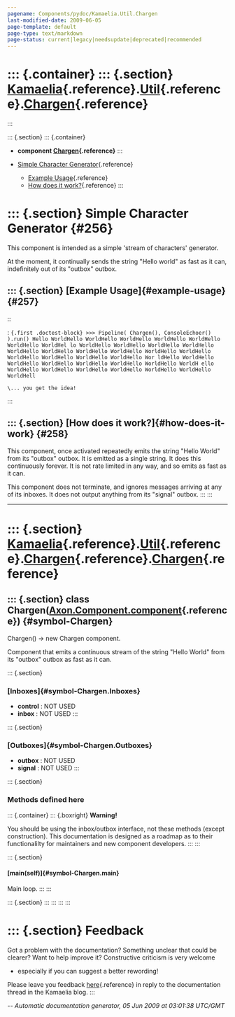 ```yaml
---
pagename: Components/pydoc/Kamaelia.Util.Chargen
last-modified-date: 2009-06-05
page-template: default
page-type: text/markdown
page-status: current|legacy|needsupdate|deprecated|recommended
---
```

::: {.container}
::: {.section}
[Kamaelia](/Components/pydoc/Kamaelia.html){.reference}.[Util](/Components/pydoc/Kamaelia.Util.html){.reference}.[Chargen](/Components/pydoc/Kamaelia.Util.Chargen.html){.reference}
====================================================================================================================================================================================
:::

::: {.section}
::: {.container}
-   **component
    [Chargen](/Components/pydoc/Kamaelia.Util.Chargen.Chargen.html){.reference}**
:::

-   [Simple Character Generator](#256){.reference}
    -   [Example Usage](#257){.reference}
    -   [How does it work?](#258){.reference}
:::

::: {.section}
Simple Character Generator {#256}
==========================

This component is intended as a simple \'stream of characters\'
generator.

At the moment, it continually sends the string \"Hello world\" as fast
as it can, indefinitely out of its \"outbox\" outbox.

::: {.section}
[Example Usage]{#example-usage} {#257}
-------------------------------

::

:   ``` {.first .doctest-block}
    >>> Pipeline( Chargen(), ConsoleEchoer() ).run()
    Hello WorldHello WorldHello WorldHello WorldHello WorldHello WorldHello WorldHel
    lo WorldHello WorldHello WorldHello WorldHello WorldHello WorldHello WorldHello
    WorldHello WorldHello WorldHello WorldHello WorldHello WorldHello WorldHello Wor
    ldHello WorldHello WorldHello WorldHello WorldHello WorldHello WorldHello WorldH
    ello WorldHello WorldHello WorldHello WorldHello WorldHello WorldHello WorldHell
    ```

    \... you get the idea!
:::

::: {.section}
[How does it work?]{#how-does-it-work} {#258}
--------------------------------------

This component, once activated repeatedly emits the string \"Hello
World\" from its \"outbox\" outbox. It is emitted as a single string. It
does this continuously forever. It is not rate limited in any way, and
so emits as fast as it can.

This component does not terminate, and ignores messages arriving at any
of its inboxes. It does not output anything from its \"signal\" outbox.
:::
:::

------------------------------------------------------------------------

::: {.section}
[Kamaelia](/Components/pydoc/Kamaelia.html){.reference}.[Util](/Components/pydoc/Kamaelia.Util.html){.reference}.[Chargen](/Components/pydoc/Kamaelia.Util.Chargen.html){.reference}.[Chargen](/Components/pydoc/Kamaelia.Util.Chargen.Chargen.html){.reference}
================================================================================================================================================================================================================================================================

::: {.section}
class Chargen([Axon.Component.component](/Docs/Axon/Axon.Component.component.html){.reference}) {#symbol-Chargen}
-----------------------------------------------------------------------------------------------

Chargen() -\> new Chargen component.

Component that emits a continuous stream of the string \"Hello World\"
from its \"outbox\" outbox as fast as it can.

::: {.section}
### [Inboxes]{#symbol-Chargen.Inboxes}

-   **control** : NOT USED
-   **inbox** : NOT USED
:::

::: {.section}
### [Outboxes]{#symbol-Chargen.Outboxes}

-   **outbox** : NOT USED
-   **signal** : NOT USED
:::

::: {.section}
### Methods defined here

::: {.container}
::: {.boxright}
**Warning!**

You should be using the inbox/outbox interface, not these methods
(except construction). This documentation is designed as a roadmap as to
their functionalilty for maintainers and new component developers.
:::
:::

::: {.section}
#### [main(self)]{#symbol-Chargen.main}

Main loop.
:::
:::

::: {.section}
:::
:::
:::
:::

::: {.section}
Feedback
========

Got a problem with the documentation? Something unclear that could be
clearer? Want to help improve it? Constructive criticism is very welcome
- especially if you can suggest a better rewording!

Please leave you feedback
[here](../../../cgi-bin/blog/blog.cgi?rm=viewpost&nodeid=1142023701){.reference}
in reply to the documentation thread in the Kamaelia blog.
:::

*\-- Automatic documentation generator, 05 Jun 2009 at 03:01:38 UTC/GMT*
